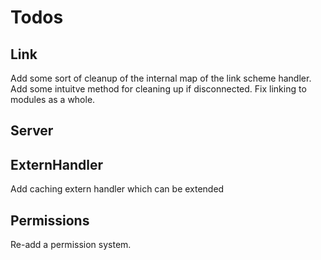 # Todos

## Link

Add some sort of cleanup of the internal map of the link scheme handler.
Add some intuitve method for cleaning up if disconnected.
Fix linking to modules as a whole.

## Server



## ExternHandler

Add caching extern handler which can be extended

## Permissions

Re-add a permission system.